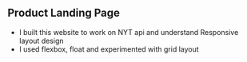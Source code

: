 ## Product Landing Page

* I built this website to work on NYT api and understand Responsive layout design
* I used flexbox, float and experimented with grid layout
